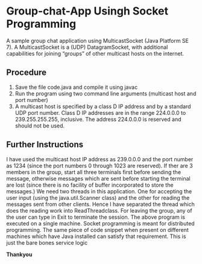 # Group-chat-App Usingh Socket Programming
A sample group chat application using MulticastSocket (Java Platform SE 7). 
A MulticastSocket is a (UDP) DatagramSocket, with additional capabilities for joining “groups” of other multicast hosts on the internet.

## Procedure
1) Save the file code.java and compile it using javac
2) Run the program using two command line arguments (multicast host and port number)
3) A multicast host is specified by a class D IP address and by a standard UDP port number. Class D IP addresses are in the range 224.0.0.0 to 239.255.255.255, inclusive. The address 224.0.0.0 is reserved and should not be used.

## Further Instructions
I have used the multicast host IP address as 239.0.0.0 and the port number as 1234 (since the port numbers 0 through 1023 are reserved).
If ther are 3 members in the group, start all three terminals first before sending the message, otherwise messages which are sent before starting the terminal are lost (since there is no facility of buffer incorporated to store the messages.)
We need two threads in this application. One for accepting the user input (using the java.util.Scanner class) and the other for reading the messages sent from other clients. Hence I have separated the thread which does the reading work into ReadThreadclass. For leaving the group, any of the user can type in Exit to terminate the session.
The above program is executed on a single machine. Socket programming is meant for distributed programming. The same piece of code snippet when present on different machines which have Java installed can satisfy that requirement. This is just the bare bones service logic

**Thankyou**
